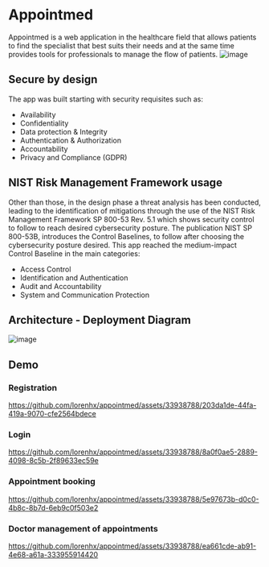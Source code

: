# Appointmed 
Appointmed is a web application in the healthcare field that allows patients to find the specialist that best suits their needs and at the same time provides tools for professionals to manage the flow of patients.
![image](https://github.com/lorenhx/appointmed/assets/33938788/ea57573d-dff6-46de-9b5b-b3fa7be75839)
## Secure by design
The app was built starting with security requisites such as:
- Availability
- Confidentiality
- Data protection & Integrity
- Authentication & Authorization
- Accountability
- Privacy and Compliance (GDPR)
## NIST Risk Management Framework usage
Other than those, in the design phase a threat analysis has been conducted, leading to the identification of mitigations through the use of the NIST Risk Management Framework SP 800-53 Rev. 5.1 which shows security control to follow to reach desired cybersecurity posture. The publication NIST SP 800-53B, introduces the Control Baselines, to follow after choosing the cybersecurity posture desired.
This app reached the medium-impact Control Baseline in the main categories:
- Access Control
- Identification and Authentication
- Audit and Accountability
- System and Communication Protection
## Architecture - Deployment Diagram
![image](https://github.com/lorenhx/appointmed/assets/33938788/3d0d4a66-3ce3-42dc-8785-99c737ab3a75)
## Demo
### Registration
https://github.com/lorenhx/appointmed/assets/33938788/203da1de-44fa-419a-9070-cfe2564bdece
### Login
https://github.com/lorenhx/appointmed/assets/33938788/8a0f0ae5-2889-4098-8c5b-2f89633ec59e
### Appointment booking
https://github.com/lorenhx/appointmed/assets/33938788/5e97673b-d0c0-4b8c-8b7d-6eb9c0f503e2
### Doctor management of appointments 
https://github.com/lorenhx/appointmed/assets/33938788/ea661cde-ab91-4e68-a61a-333955914420












 

